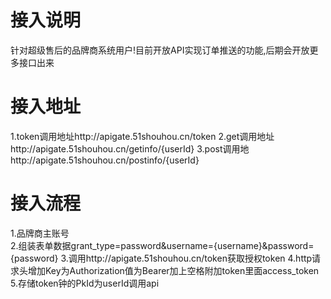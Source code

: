 # 接入说明

针对超级售后的品牌商系统用户!目前开放API实现订单推送的功能,后期会开放更多接口出来

# 接入地址

1.token调用地址http://apigate.51shouhou.cn/token
2.get调用地址http://apigate.51shouhou.cn/getinfo/{userId}
3.post调用地http://apigate.51shouhou.cn/postinfo/{userId}

# 接入流程

1.品牌商主账号  
2.组装表单数据grant_type=password&username={username}&password={password}
3.调用http://apigate.51shouhou.cn/token获取授权token 
4.http请求头增加Key为Authorization值为Bearer加上空格附加token里面access_token  
5.存储token钟的PkId为userId调用api

# 



